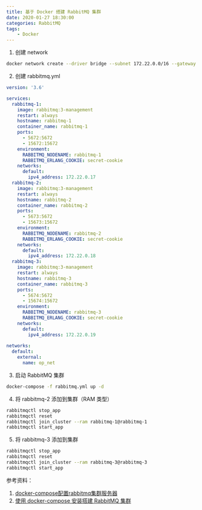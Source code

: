 ```yaml
---
title: 基于 Docker 搭建 RabbitMQ 集群
date: 2020-01-27 18:30:00
categories: RabbitMQ
tags:
    - Docker
---
```

1. 创建 network
```bash
docker network create --driver bridge --subnet 172.22.0.0/16 --gateway 172.22.0.1  op_net
```

2. 创建 rabbitmq.yml
```yaml
version: '3.6'

services:
  rabbitmq-1:
    image: rabbitmq:3-management
    restart: always
    hostname: rabbitmq-1
    container_name: rabbitmq-1
    ports:
      - 5672:5672
      - 15672:15672
    environment:
      RABBITMQ_NODENAME: rabbitmq-1
      RABBITMQ_ERLANG_COOKIE: secret-cookie
    networks:
      default:
        ipv4_address: 172.22.0.17
  rabbitmq-2:
    image: rabbitmq:3-management
    restart: always
    hostname: rabbitmq-2
    container_name: rabbitmq-2
    ports:
      - 5673:5672
      - 15673:15672
    environment:
      RABBITMQ_NODENAME: rabbitmq-2
      RABBITMQ_ERLANG_COOKIE: secret-cookie
    networks:
      default:
        ipv4_address: 172.22.0.18
  rabbitmq-3:
    image: rabbitmq:3-management
    restart: always
    hostname: rabbitmq-3
    container_name: rabbitmq-3
    ports:
      - 5674:5672
      - 15674:15672
    environment:
      RABBITMQ_NODENAME: rabbitmq-3
      RABBITMQ_ERLANG_COOKIE: secret-cookie
    networks:
      default:
        ipv4_address: 172.22.0.19
      
networks:
  default:
    external:
      name: op_net
```

3. 启动 RabbitMQ 集群
```bash
docker-compose -f rabbitmq.yml up -d
```

4. 将 rabbitmq-2 添加到集群（RAM 类型）
```bash
rabbitmqctl stop_app
rabbitmqctl reset
rabbitmqctl join_cluster --ram rabbitmq-1@rabbitmq-1
rabbitmqctl start_app
```

5. 将 rabbitmq-3 添加到集群
```bash
rabbitmqctl stop_app
rabbitmqctl reset
rabbitmqctl join_cluster --ram rabbitmq-3@rabbitmq-3
rabbitmqctl start_app
```


参考资料：
1. [docker-compose配置rabbitmq集群服务器](https://blog.csdn.net/fqydhk/article/details/80624547)
2. [使用 docker-compose 安装搭建 RabbitMQ 集群](https://michael728.github.io/2019/06/07/docker-rabbitmq-env/)